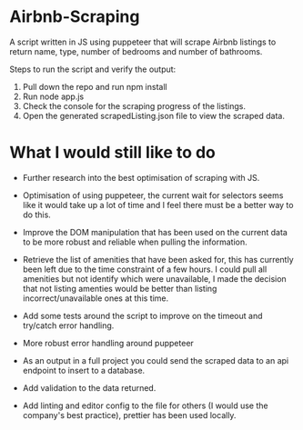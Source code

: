 # Airbnb-Scraping

A script written in JS using puppeteer that will scrape Airbnb listings to return name, type, number of bedrooms and number of bathrooms.

Steps to run the script and verify the output:

1. Pull down the repo and run npm install
2. Run node app.js
3. Check the console for the scraping progress of the listings.
4. Open the generated scrapedListing.json file to view the scraped data.

# What I would still like to do

-   Further research into the best optimisation of scraping with JS.

-   Optimisation of using puppeteer, the current wait for selectors seems like it would take up a lot of time and I feel there must be a better way to do this.

-   Improve the DOM manipulation that has been used on the current data to be more robust and reliable when pulling the information.

-   Retrieve the list of amenities that have been asked for, this has currently been left due to the time constraint of a few hours. I could pull all amenities but not identify which were unavailable, I made the decision that not listing amenties would be better than listing incorrect/unavailable ones at this time.

-   Add some tests around the script to improve on the timeout and try/catch error handling.

-   More robust error handling around puppeteer

-   As an output in a full project you could send the scraped data to an api endpoint to insert to a database.

-   Add validation to the data returned.

-   Add linting and editor config to the file for others (I would use the company's best practice), prettier has been used locally.
